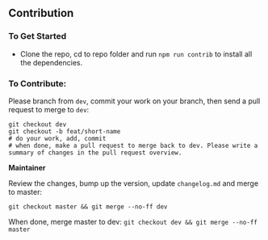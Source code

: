 ## Contribution

### To Get Started

- Clone the repo, cd to repo folder and run `npm run contrib` to install all the dependencies.

### To Contribute:

Please branch from `dev`, commit your work on your branch, then send a pull request to merge to `dev`:

    git checkout dev
    git checkout -b feat/short-name
    # do your work, add, commit
    # when done, make a pull request to merge back to dev. Please write a summary of changes in the pull request overview.

**Maintainer**

Review the changes, bump up the version, update `changelog.md` and merge to master:

  `git checkout master && git merge --no-ff dev`

When done, merge master to dev: `git checkout dev && git merge --no-ff master`
